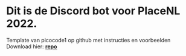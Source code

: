 # Dit is de Discord bot voor PlaceNL 2022.

Template van picocode1 op github met instructies en voorbeelden  
Download hier: **[repo](https://github.com/picocode1/Discord-bot-template)**
